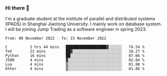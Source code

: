 ### Hi there 👋

I'm a graduate student at the institute of parallel and distributed systems (IPADS) in Shanghai Jiaotong University. I mainly work on database system. I will be joining Jump Trading as a software engineer in spring 2023.

<!--START_SECTION:waka-->

```text
From: 08 November 2022 - To: 15 November 2022

C          2 hrs 44 mins   ██████████████████▓░░░░░░   74.54 %
TeX        22 mins         ██▓░░░░░░░░░░░░░░░░░░░░░░   10.27 %
Python     16 mins         ██░░░░░░░░░░░░░░░░░░░░░░░   07.66 %
JSON       4 mins          ▓░░░░░░░░░░░░░░░░░░░░░░░░   02.04 %
Lua        4 mins          ▒░░░░░░░░░░░░░░░░░░░░░░░░   01.88 %
Other      4 mins          ▒░░░░░░░░░░░░░░░░░░░░░░░░   01.86 %
```

<!--END_SECTION:waka-->

<!--
**yqmmm/yqmmm** is a ✨ _special_ ✨ repository because its `README.md` (this file) appears on your GitHub profile.

Here are some ideas to get you started:

- 🔭 I’m currently working on ...
- 🌱 I’m currently learning ...
- 👯 I’m looking to collaborate on ...
- 🤔 I’m looking for help with ...
- 💬 Ask me about ...
- 📫 How to reach me: ...
- 😄 Pronouns: ...
- ⚡ Fun fact: ...
-->
